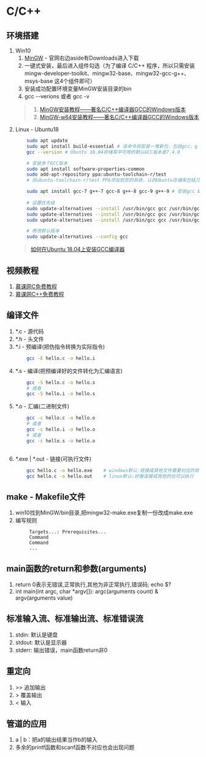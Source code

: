 # C/C++

## 环境搭建
1. Win10
    1. [MinGW](http://www.mingw.org/) - 官网右边aside有Downloads进入下载
    2. 一键式安装，最后进入组件勾选（为了编译 C/C++ 程序，所以只需安装 mingw-developer-toolkit、mingw32-base、mingw32-gcc-g++、msys-base 这4个组件即可）
    3. 安装成功配置环境变量MinGW安装目录的bin
    4. gcc --verions 或者 gcc -v
    > 1. [MinGW安装教程——著名C/C++编译器GCC的Windows版本](https://www.cnblogs.com/ggg-327931457/p/9694401.html)
    > 2. [MinGW-w64安装教程——著名C/C++编译器GCC的Windows版本](https://www.cnblogs.com/ggg-327931457/p/9694516.html)
2. Linux - Ubuntu18
    ```bash
        sudo apt update
        sudo apt install build-essential # 该命令将安装一堆新包，包括gcc，g ++和make
        gcc --version # Ubuntu 18.04存储库中可用的默认GCC版本是7.4.0

        # 安装多个GCC版本
        sudo apt install software-properties-common 
        sudo add-apt-repository ppa:ubuntu-toolchain-r/test
        # 将ubuntu-toolchain-r/test PPA添加到您的系统，认的Ubuntu存储库包括几个GCC版本，从5.x.x到8.x.x. 最新版本的GCC是9.1.0，可从Ubuntu Toolchain PPA获得

        sudo apt install gcc-7 g++-7 gcc-8 g++-8 gcc-9 g++-9 # 安装gcc & g++版本
        
        # 设置优先级
        sudo update-alternatives --install /usr/bin/gcc gcc /usr/bin/gcc-9 90 --slave /usr/bin/g++ g++ /usr/bin/g++-9
        sudo update-alternatives --install /usr/bin/gcc gcc /usr/bin/gcc-8 80 --slave /usr/bin/g++ g++ /usr/bin/g++-8
        sudo update-alternatives --install /usr/bin/gcc gcc /usr/bin/gcc-7 70 --slave /usr/bin/g++ g++ /usr/bin/g++-7

        # 修改默认版本
        sudo update-alternatives --config gcc
    ```
    > [如何在Ubuntu 18.04上安装GCC编译器](https://www.linuxidc.com/Linux/2019-06/159059.htm)


## 视频教程
1. [慕课网C免费教程](https://www.imooc.com/course/list?c=c)
2. [慕课网C++免费教程](https://www.imooc.com/course/list?c=cplusplus)

## 编译文件
1. *.c - 源代码
2. *.h - 头文件
3. *.i - 预编译(把伪指令转换为实际指令)
    ```bash
        gcc -E hello.c -o hello.i
    ```
4. *.s - 编译(把预编译好的文件转化为汇编语言)
    ```bash
        gcc -S hello.c -o hello.s
        # 或者
        gcc -S hello.i -o hello.s
    ```
5. *.o - 汇编(二进制文件)
    ```bash
        gcc -c hello.c -o hello.o
        # 或者
        gcc -c hello.i -o hello.o
        # 或者
        gcc -c hello.s -o hello.o
    ```
    ```
6. *.exe | *.out - 链接(可执行文件)
    ```bash
        gcc hello.c -o hello.exe    # windows默认:链接成其他文件需要对应的软件打开，如.mp4之类的，但是打开可能是失败的
        gcc hello.c -o hello.out    # linux默认:好像连接成其他的也可以执行
    ```

## make - Makefile文件
1. win10找到MinGW/bin目录,把mingw32-make.exe复制一份改成make.exe
2. 编写规则
   ```
        Targets...: Prerequisites...
        Command
        Command
        ...
   ```

## main函数的return和参数(arguments)
1. return 0表示无错误,正常执行,其他为非正常执行,错误码; echo $?
2. int main(int argc, char *argv[]): argc(arguments count) & argv(arguments value)

## 标准输入流、标准输出流、标准错误流
1. stdin: 默认是键盘
2. stdout: 默认是显示器
3. stderr: 输出错误，main函数return非0

## 重定向
1. \>\> 追加输出
2. \> 覆盖输出
3. \< 输入

## 管道的应用
1. a | b：把a的输出结果当作b的输入
2. 多余的printf函数和scanf函数不对应也会出现问题